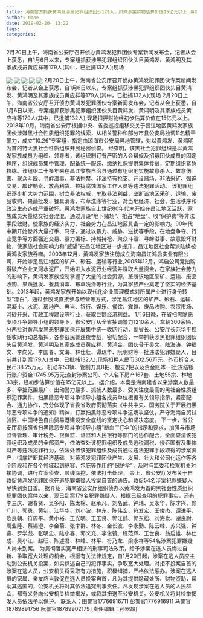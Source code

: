 ```yaml
---
title: 海南警方抓获黄鸿发涉黑犯罪组织团伙179人，扣押涉案财物估算价值15亿元以上_海南频道
author: None
date: 2019-02-20- 13:22
tags: 
categories: 
---
```

2月20日上午，海南省公安厅召开侦办黄鸿发犯罪团伙专案新闻发布会，记者从会上获悉，自1月6日以来，专案组抓获涉黑犯罪组织团伙头目黄鸿发、黄鸿明及其家族成员黄应祥等179人(其中，已批捕132人);现场
<!-- more -->
                
<img align="center" border="0" src="http://p1.ifengimg.com/a/2019_08/c47307557d53a5a_size637_w800_h533.png" />
                
<img align="center" border="0" src="http://p2.ifengimg.com/a/2019_08/b74c61853dd6992_size331_w550_h367.png" />
                
<img align="center" border="0" src="http://p2.ifengimg.com/a/2019_08/72345c5ec635eec_size432_w800_h533.png" />
            
<img align="center" border="0" src="http://p2.ifengimg.com/a/2019_08/f0ad8390f3a5aa3_size583_w800_h533.png" />
<img align="center" border="0" src="http://p2.ifengimg.com/a/2016/0810/204c433878d5cf9size1_w16_h16.png" />
2月20日上午，海南省公安厅召开侦办黄鸿发犯罪团伙专案新闻发布会，记者从会上获悉，自1月6日以来，专案组抓获涉黑犯罪组织团伙头目黄鸿发、黄鸿明及其家族成员黄应祥等179人(其中，已批捕132人);现场
2月20日上午，海南省公安厅召开侦办黄鸿发犯罪团伙专案新闻发布会，记者从会上获悉，自1月6日以来，专案组抓获涉黑犯罪组织团伙头目黄鸿发、黄鸿明及其家族成员黄应祥等179人(其中，已批捕132人);现场扣押财物经初步估算价值在15亿元以上。
2018年10月，海南省公安厅根据中央、省委巡视组移交关于昌江地区黄鸿发家族团伙涉嫌黑社会性质组织犯罪的线索，从相关警种和部分市县公安局抽调11名精干警力，成立“10.26”专案组，指定由琼海市公安局异地管辖，对以黄鸿发、黄鸿明为首的特大黑社会性质组织开展秘密侦查。
经查明，该黑社会犯罪组织是以黄鸿发家族成员为组织、领导者，该组织制订有严密的入会帮规及招募团伙成员的固定程序，组织成员集中管理，配备统一服装、缴纳社保提供集体食宿，定期组织紧急拉练。该组织二十多年来在昌江黎族自治县通过有组织地实施故意杀人、故意伤害、聚众斗殴、寻衅滋事、非法拘禁、非法持有枪支、开设赌场、非法采矿、强迫交易、敲诈勒索、放高利贷、拉拢腐蚀国家工作人员等违法犯罪活动。
该犯罪组织逐步扩大势力范围，树立非法权威，牟取非法利益，垄断该地区采矿、运输、废品收购、果蔬批发、餐具消毒、布草洗涤等行业，对当地经济、社会、生活秩序和政治生态造成严重破坏。黄鸿发家族自上世纪80年代末开始在昌江地区活跃，家族成员大量结交社会混混，通过开设“地下赌场”、抢占“地盘”、收“保护费”等非法手段敛财，使家族的经济实力、社会势力在昌江地区具备一定的影响力。90年代中期开始豢养大量打手、马仔，通过以暴力、威胁、滋扰等手段，在地盘争夺、行业竞争等方面强迫交易、暴力围标、持械持枪、聚众斗殴、寻衅滋事、故意毁坏财物，使家族社会影响力和“威望”在昌江地区进一步提升，昌江地区社会帮派陆续被黄鸿发家族吞噬。2003年12月，黄鸿发家族注册成立海南昌江鸿启实业有限公司，开始涉足昌江地区的矿产、砂石、运输等行业,2005年12月，鸿启公司竞拍购得破产企业叉河水泥厂，开始进入水泥行业经营并赚取大量资金，在家族社会势力的影响下，黄鸿发家族控制掌握了大量的社会资源，垄断该地区采矿、运输、废品收购、果蔬批发、餐具消毒、布草洗涤等行业，为其家族产业奠定了坚实的经济基础。2013年起，黄鸿发家族开始以现代化企业管理模式对所属产业进行身份转型“漂白”，通过参股或直接参与经营等方式，涉足昌江地区的矿产、砂石、运输、混凝土、水泥、房地产、典当、银行、娱乐、餐饮、宾馆、废品收购、农贸市场、河砂开采、市政工程建设等行业，获取巨额经济利益。
1月6日晚，在省扫黑除恶专项斗争领导小组的领导下，省公安厅从全省抽调警力1210余人，车辆300余辆，分两批对黄鸿发黑恶犯罪团伙开展集中统一收网行动，副省长、公安厅长范华平担任收网行动总指挥，各参战民警连夜奋战，密切配合，一举抓获涉黑犯罪组织团伙头目黄鸿发、黄鸿明及其家族成员黄应祥、黄鸿金，团伙骨干吴文、陆海涛、钟福文、李向光、李国春、文海、林仕壮、谭琼华、阮明财等一批违法犯罪嫌疑人，目前共计到案179人(其中，已批捕132人);现场扣押人民币302.56万元、外币折合人民币38.25万元、机动车53辆、管制刀具8把、枪支2把以及资金账本一批;冻结银行账户资金11745.95万元;查封涉案公司、个人名下房产167套、土地55宗、林地33宗，经初步估算价值在15亿元以上。
据介绍，本案是海南建省以来涉案人数最多、牵扯范围最广、出动警力最多、抓捕人数最多、受关注度最高的黑社会性质组织犯罪案件，扫黑除恶专项斗争领导小组各成员单位根据有关领导指示，紧密配合、通力协作，充分体现了省委省政府贯彻落实《中共中央、国务院关于开展扫黑除恶专项斗争的通知》精神，打赢扫黑除恶专项斗争这场攻坚仗，严守海南自贸试验区、中国特色自由贸易港建设安全底线的坚定决心和坚决态度。
下一步，省公安厅将按照省扫黑除恶专项斗争领导小组“断血”“打伞”的指示和要求，加强与市场监督管理、审计税务、银保监、证监和人民银行等部门的协作配合，全面查清该犯罪组织及成员的全部资产，依法查处该犯罪组织及成员逃税漏税、侵吞国有及集体财产等违法犯罪行为，依法处置该犯罪组织及成员通过违法犯罪手段取得的涉案资产，彻底铲断其经济基础。对黄鸿发犯罪团伙产生、发展、壮大和公司化运作等各个阶段和在各个领域起到纵容、包庇等作用的“保护伞”，及时与监委和检察机关对接协调，进行立案侦查，顺线深挖，依法打击处理。
会上，省公安厅发布关于自敦促黄鸿发犯罪团伙在逃犯罪嫌疑人投案自首的通告。敦促54名涉案犯罪嫌疑人尽快到案自首。
据介绍，海南省公安厅组织侦办以黄鸿发为首的黑社会性质组织犯罪团伙案件以来，现已到案179名犯罪嫌疑人，根据已经查明的犯罪事实，还有李三庆、谢春贤、吴多阳、陈太棉、赵承凡、刘名武、钟玮、吴永华、陈才兴、颜广川、郭勇、黄钊、江华华、刘小波、林东、陈伟宏、符发宏、王俊杰、谭进平、欧良朝、符周平、黄小裕、王光明、王玉贤、郭江鹤、郭东松、刘海发、谢良尉、周业隆、蔡锡澄、李金菊、张才群、林冬、金长波、李永勤、陈云峰、苏兴强、钟睿、罗学彪、张明忠、陆小春、郭义充、李俊镜、程范辉、王世良、翁启雄、林仕成、吴小江、赵旺、陈述君、林峰、林平、符乃龙、梁永祥等54名涉案犯罪嫌疑人尚未到案。
为贯彻落实宽严相济的刑事司法政策，给予涉案在逃人员悔过自新、争取宽大处理的机会，根据有关法律规定，自1月20日起，涉案在逃人员应主动到公安机关投案，如实供述自己的犯罪事实，争取宽大处理。对拒不投案自首的涉案在逃人员，公安机关将采取有力措施，积极缉捕，严格依法惩办。涉案在逃人员的家属、亲友应当敦促在逃人员投案自首，凡为其提供隐藏处所、财物资助，帮助其逃匿的，公安机关将对其依法追究刑事责任。凡发现涉案在逃人员的人民群众，都有义务向公安机关检举揭发，或将其扭送至公安机关。公安机关将对检举揭发人员依法予以保护。
联系人：田警官17766916711
彭警官1776916911
马警官18789891756
阮警官18789902179
[责任编辑：孙器昂]
            

